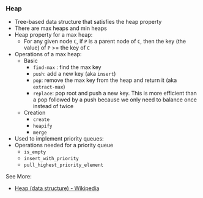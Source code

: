 ### Heap

- Tree-based data structure that satisfies the heap property
- There are max heaps and min heaps
- Heap property for a max heap:
	- For any given node `C`, if `P` is a parent node of `C`, then the key (the value) of `P` >= the key of `C`
- Operations of a max heap:
	- Basic
		- `find-max` : find the max key
		- `push`: add a new key (aka `insert`)
		- `pop`: remove the max key from the heap and return it (aka `extract-max`) 
		- `replace`: pop root and push a new key. This is more efficient than a pop followed by a push because we only need to balance once instead of twice
	- Creation
		- `create`
		- `heapify`
		- `merge`
- Used to implement priority queues:
- Operations needed for a priority queue
	- `is_empty`
	- `insert_with_priority`
	- `pull_highest_priority_element`

  

See More:

- [Heap (data structure) - Wikipedia](https://en.wikipedia.org/wiki/Heap_(data_structure))